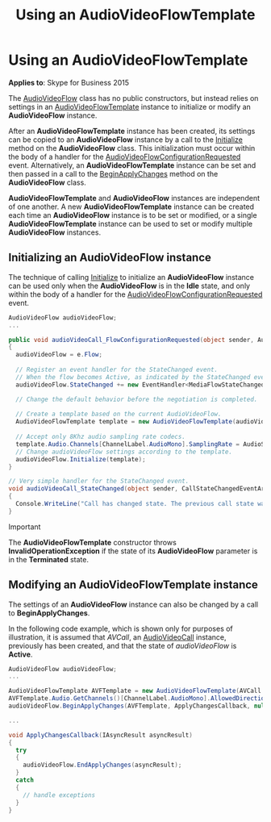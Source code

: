 ﻿---
title: Using an AudioVideoFlowTemplate
TOCTitle: Using an AudioVideoFlowTemplate
ms:assetid: d73d357f-5fe1-4a7d-b1c6-be1a2dec2882
ms:mtpsurl: https://msdn.microsoft.com/library/Dn466033(v=office.16)
ms:contentKeyID: 65239969
ms.date: 07/27/2015
mtps_version: v=office.16
dev_langs:
- csharp
---

# Using an AudioVideoFlowTemplate

**Applies to**: Skype for Business 2015

The [AudioVideoFlow](/dotnet/api/microsoft.rtc.collaboration.audiovideo.audiovideoflow?view=ucma-api) class has no public constructors, but instead relies on settings in an [AudioVideoFlowTemplate](/dotnet/api/microsoft.rtc.collaboration.audiovideo.audiovideoflowtemplate?view=ucma-api) instance to initialize or modify an **AudioVideoFlow** instance.

After an **AudioVideoFlowTemplate** instance has been created, its settings can be copied to an **AudioVideoFlow** instance by a call to the [Initialize](/dotnet/api/microsoft.rtc.collaboration.audiovideo.audiovideoflow.initialize?view=ucma-api) method on the **AudioVideoFlow** class. This initialization must occur within the body of a handler for the [AudioVideoFlowConfigurationRequested](/dotnet/api/microsoft.rtc.collaboration.audiovideo.audiovideocall.audiovideoflowconfigurationrequested?view=ucma-api) event. Alternatively, an **AudioVideoFlowTemplate** instance can be set and then passed in a call to the [BeginApplyChanges](/dotnet/api/microsoft.rtc.collaboration.audiovideo.audiovideoflow.beginapplychanges?view=ucma-api#overloads) method on the **AudioVideoFlow** class.

**AudioVideoFlowTemplate** and **AudioVideoFlow** instances are independent of one another. A new **AudioVideoFlowTemplate** instance can be created each time an **AudioVideoFlow** instance is to be set or modified, or a single **AudioVideoFlowTemplate** instance can be used to set or modify multiple **AudioVideoFlow** instances.

## Initializing an AudioVideoFlow instance

The technique of calling [Initialize](/dotnet/api/microsoft.rtc.collaboration.audiovideo.audiovideoflow.initialize?view=ucma-api) to initialize an **AudioVideoFlow** instance can be used only when the **AudioVideoFlow** is in the **Idle** state, and only within the body of a handler for the [AudioVideoFlowConfigurationRequested](/dotnet/api/microsoft.rtc.collaboration.audiovideo.audiovideocall.audiovideoflowconfigurationrequested?view=ucma-api) event.

```csharp
AudioVideoFlow audioVideoFlow;
...

public void audioVideoCall_FlowConfigurationRequested(object sender, AudioVideoFlowConfigurationRequestedEventArgs e)
{
  audioVideoFlow = e.Flow;
  
  // Register an event handler for the StateChanged event.
  // When the flow becomes Active, as indicated by the StateChanged event, the program will perform media-related actions.
  audioVideoFlow.StateChanged += new EventHandler<MediaFlowStateChangedEventArgs>(audioVideoFlow_StateChanged);

  // Change the default behavior before the negotiation is completed.
  
  // Create a template based on the current AudioVideoFlow.
  AudioVideoFlowTemplate template = new AudioVideoFlowTemplate(audioVideoFlow);
            
  // Accept only 8Khz audio sampling rate codecs.
  template.Audio.Channels[ChannelLabel.AudioMono].SamplingRate = AudioSamplingRate.EightKhz;
  // Change audioVideoFlow settings according to the template.
  audioVideoFlow.Initialize(template);
}

// Very simple handler for the StateChanged event.
void audioVideoCall_StateChanged(object sender, CallStateChangedEventArgs e)
{
  Console.WriteLine("Call has changed state. The previous call state was: " + e.PreviousState + " and the current state is: " + e.State);
}
```


> [!IMPORTANT]
> The **AudioVideoFlowTemplate** constructor throws **InvalidOperationException** if the state of its **AudioVideoFlow** parameter is in the **Terminated** state.

## Modifying an AudioVideoFlowTemplate instance

The settings of an **AudioVideoFlow** instance can also be changed by a call to **BeginApplyChanges**.

In the following code example, which is shown only for purposes of illustration, it is assumed that *AVCall*, an [AudioVideoCall](/dotnet/api/microsoft.rtc.collaboration.audiovideo.audiovideocall?view=ucma-api) instance, previously has been created, and that the state of *audioVideoFlow* is **Active**.

```csharp
AudioVideoFlow audioVideoFlow;
...

AudioVideoFlowTemplate AVFTemplate = new AudioVideoFlowTemplate(AVCall.Flow);
AVFTemplate.Audio.GetChannels()[ChannelLabel.AudioMono].AllowedDirection = MediaChannelDirection.SendOnly;
audioVideoFlow.BeginApplyChanges(AVFTemplate, ApplyChangesCallback, null);

...

void ApplyChangesCallback(IAsyncResult asyncResult)
{
  try
  {
    audioVideoFlow.EndApplyChanges(asyncResult);
  }
  catch
  {
    // handle exceptions
  }
}
```

